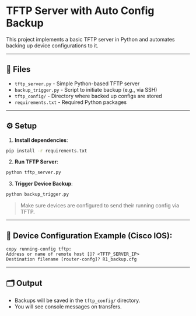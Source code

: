 # TFTP Server with Auto Config Backup

This project implements a basic TFTP server in Python and automates backing up device configurations to it.

---

## 📂 Files

- `tftp_server.py` - Simple Python-based TFTP server
- `backup_trigger.py` - Script to initiate backup (e.g., via SSH)
- `tftp_config/` - Directory where backed up configs are stored
- `requirements.txt` - Required Python packages

---

## ⚙️ Setup

1. **Install dependencies**:
```bash
pip install -r requirements.txt
```

2. **Run TFTP Server**:
```bash
python tftp_server.py
```

3. **Trigger Device Backup**:
```bash
python backup_trigger.py
```

> Make sure devices are configured to send their running config via TFTP.

---

## 📡 Device Configuration Example (Cisco IOS):
```
copy running-config tftp:
Address or name of remote host []? <TFTP_SERVER_IP>
Destination filename [router-confg]? R1_backup.cfg
```

---

## 🗂 Output

- Backups will be saved in the `tftp_config/` directory.
- You will see console messages on transfers.

